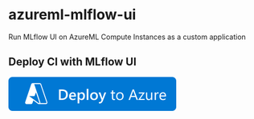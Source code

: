 # azureml-mlflow-ui
Run MLflow UI on AzureML Compute Instances as a custom application

## Deploy CI with MLflow UI
[![Deploy To Azure](https://raw.githubusercontent.com/Azure/azure-quickstart-templates/master/1-CONTRIBUTION-GUIDE/images/deploytoazure.svg?sanitize=true)](https://portal.azure.com/#create/Microsoft.Template/uri/https%3A%2F%2Fraw.githubusercontent.com%2Fakshaya-a%2Fazureml-mlflow-ui%2Fmain%2Fdeploy-ci.json)
